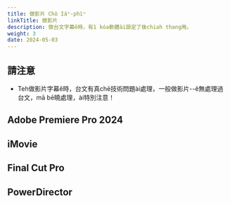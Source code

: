 ```yaml
---
title: 做影片 Chò Iáⁿ-phìⁿ
linkTitle: 做影片
description: 做台文字幕ê時，有1 kóa軟體ài設定了後chiah thang用。
weight: 3
date: 2024-05-03
---
```


## 請注意

- Teh做影片字幕ê時，台文有真chē技術問題ài處理，一般做影片--ê無處理過台文，mā bē曉處理，ài特別注意！

## Adobe Premiere Pro 2024

## iMovie

## Final Cut Pro

## PowerDirector

